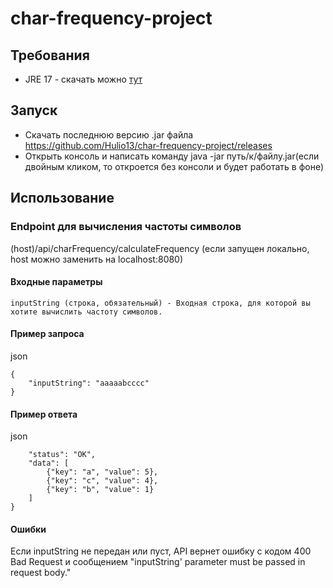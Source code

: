 # char-frequency-project

## Требования
- JRE 17 - скачать можно [тут](https://www.oracle.com/java/technologies/downloads/#jdk17-windows)
## Запуск
- Скачать последнюю версию .jar файла https://github.com/Hulio13/char-frequency-project/releases
- Открыть консоль и написать команду java -jar путь/к/файлу.jar(если двойным кликом, то откроется без консоли и будет работать в фоне)
## Использование
### Endpoint для вычисления частоты символов
(host)/api/charFrequency/calculateFrequency (если запущен локально, host можно заменить на localhost:8080)

#### Входные параметры
`inputString (строка, обязательный) - Входная строка, для которой вы хотите вычислить частоту символов.`

#### Пример запроса

json
```
{
    "inputString": "aaaaabcccc"
}
```
#### Пример ответа

json

```{
    "status": "OK",
    "data": [
        {"key": "a", "value": 5},
        {"key": "c", "value": 4},
        {"key": "b", "value": 1}
    ]
}
```

#### Ошибки

Если inputString не передан или пуст, API вернет ошибку с кодом 400 Bad Request и сообщением "inputString' parameter must be passed in request body."
